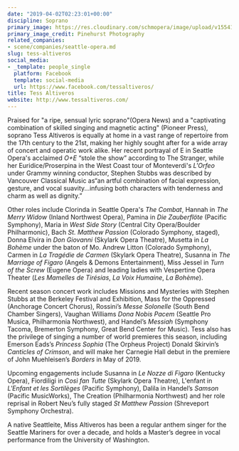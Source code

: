 ```yaml
---
date: "2019-04-02T02:23:01+00:00"
discipline: Soprano
primary_image: https://res.cloudinary.com/schmopera/image/upload/v1554171597/media/2019/04/TessAltiveros.jpg
primary_image_credit: Pinehurst Photography
related_companies:
- scene/companies/seattle-opera.md
slug: tess-altiveros
social_media:
- _template: people_single
  platform: Facebook
  template: social-media
  url: https://www.facebook.com/tessaltiveros/
title: Tess Altiveros
website: http://www.tessaltiveros.com/
---
```

Praised for "a ripe, sensual lyric soprano"(Opera News) and a "captivating combination of skilled singing and magnetic acting" (Pioneer Press), soprano Tess Altiveros is equally at home in a vast range of repertoire from the 17th century to the 21st, making her highly sought after for a wide array of concert and operatic work alike.  Her recent portrayal of E in Seattle Opera's acclaimed _O+E_ “stole the show” according to The Stranger, while her Euridice/Proserpina in the West Coast tour of Monteverdi's _L'Orfeo_ under Grammy winning conductor, Stephen Stubbs was described by Vancouver Classical Music as“an artful combination of facial expression, gesture, and vocal suavity...infusing both characters with tenderness and charm as well as dignity.”

Other roles include Clorinda in Seattle Opera's _The Combat_, Hannah in _The Merry Widow_ (Inland Northwest Opera), Pamina in _Die Zauberflöte_ (Pacific Symphony), Maria in _West Side Story_ (Central City Opera/Boulder Philharmonic), Bach _St. Matthew Passion_ (Colorado Symphony, staged), Donna Elvira in _Don Giovanni_ (Skylark Opera Theatre), Musetta in _La Bohème_ under the baton of Mo. Andrew Litton (Colorado Symphony), Carmen in _La Tragédie de Carmen_ (Skylark Opera Theatre), Susanna in _The Marriage of Figaro_ (Angels & Demons Entertainment), Miss Jessel in _Turn of the Screw_ (Eugene Opera) and leading ladies with Vespertine Opera Theater (_Les Mamelles de Tirésias_, _La Voix Humaine_, _La Bohème_).  

Recent season concert work includes Missions and Mysteries with Stephen Stubbs at the Berkeley Festival and Exhibition, Mass for the Oppressed (Anchorage Concert Chorus), Rossini’s _Messe Solonelle_ (South Bend Chamber Singers), Vaughan Williams _Dona Nobis Pacem_ (Seattle Pro Musica, Philharmonia Northwest), and Handel’s _Messiah_ (Symphony Tacoma, Bremerton Symphony, Great Bend Center for Music).  Tess also has the privilege of singing a number of world premieres this season, including Emerson Eads’s _Princess Sophia_ (The Orpheus Project) Donald Skirvin’s _Canticles of Crimson_, and will make her Carnegie Hall debut in the premiere of John Muehleisen’s _Borders_ in May of 2019.

Upcoming engagements include Susanna in _Le Nozze di Figaro_ (Kentucky Opera),  Fiordiligi in _Così fan Tutte_ (Skylark Opera Theatre), L'enfant in _L'Enfant et les Sortilèges_ (Pacific Symphony), Dalila in Handel’s _Samson_ (Pacific MusicWorks), The Creation (Philharmonia Northwest) and her role reprisal in Robert Neu’s fully staged _St Matthew Passion_ (Shreveport Symphony Orchestra).

A native Seattleite, Miss Altiveros has been a regular anthem singer for the Seattle Mariners for over a decade, and holds a Master’s degree in vocal performance from the University of Washington.